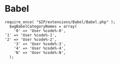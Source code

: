 Babel
====

    require_once( "$IP/extensions/Babel/Babel.php" );
      $wgBabelCategoryNames = array(
      	'0' => 'User %code%-0',
	'1' => 'User %code%-1',
	'2' => 'User %code%-2',
    	'3' => 'User %code%-3',
    	'4' => 'User %code%-4',
      	'N' => 'User %code%-N',
      );
